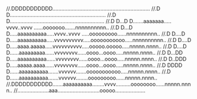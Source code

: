 //.DDDDDDDDDDD.................................................................
//.D          D................................................................
//.D           D...............................................................
//.D   D...D   D.......aaaaaaa..... vvvv..vvvv ......ooooooo.......nnnnnnnnnn..
//.D   D...D   D.....aaaaaaaaaa.....vvvv..vvvv .....ooooooooo......nnnnnnnnnn..
//.D   D....D  D.....aaaaaaaaaa.....vvvvvvvvvv.....ooooooooooo.....nnnnnnnnnn..
//.D   D....D  D.....aaaa.aaaaa.....vvvvvvvvvv.....ooooo.ooooo.....nnnnn.nnnn..
//.D   D....D  D......aaaaaaaaa......vvvvvvvv......oooo...oooo.....nnnnn.nnnn..
//.D   D...DD  D.....aaaaaaaaaa......vvvvvvvv......oooo...oooo.....nnnnn.nnnn..
//.D   D..DDD  D.....aaaaa.aaaa......vvvvvvvv......oooo...oooo.....nnnnn.nnnn..
//.D   DDDD   D......aaaaaaaaaa.......vvvvvv.......ooooooooooo.....nnnnn.nnnn..
//.D          D......aaaaaaaaaa.......vvvvvv........ooooooooo......nnnnn.nnnn..
//.DDDDDDDDDDD.......aaaaaaaaaa........vvvv..........oooooooo......nnnnn.nnnn..
//.....................aaa............................ooooo....................